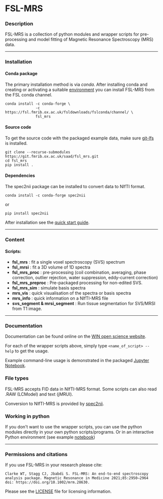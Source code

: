 # FSL-MRS


### Description

FSL-MRS is a collection of python modules and wrapper scripts for pre-processing and model fitting of Magnetic Resonance Spectroscopy (MRS) data.

---
### Installation 

#### Conda package
The primary installation method is via _conda_. After installing conda and creating or activating a suitable [environment](https://docs.conda.io/projects/conda/en/latest/user-guide/tasks/manage-environments.html) you can install FSL-MRS from the FSL conda channel.

    conda install -c conda-forge \
                  -c https://fsl.fmrib.ox.ac.uk/fsldownloads/fslconda/channel/ \
                  fsl_mrs

#### Source code

To get the source code with the packaged example data, make sure [git-lfs](https://git-lfs.github.com/) is installed.

    git clone --recurse-submodules https://git.fmrib.ox.ac.uk/saad/fsl_mrs.git
    cd fsl_mrs
    pip install .

#### Dependencies
The spec2nii package can be installed to convert data to NIfTI format.

    conda install -c conda-forge spec2nii

or

    pip install spec2nii

After installation see the [quick start guide](https://open.win.ox.ac.uk/pages/fsl/fsl_mrs/quick_start.html).

---

### Content

#### Scripts:

- **fsl\_mrs**
: fit a single voxel spectroscopy (SVS) spectrum 
- **fsl\_mrsi**
: fit a 3D volume of 1D spectra 
- **fsl\_mrs\_proc**
: pre-processing (coil combination, averaging, phase correction, outlier rejection, water suppression, eddy-current correction) 
- **fsl\_mrs\_preproc**
: Pre-packaged processing for non-edited SVS. 
- **fsl\_mrs\_sim**
: simulate basis spectra
- **mrs_vis**
: quick visualisation of the spectra or basis spectra
- **mrs_info**
: quick information on a NIfTI-MRS file
- **svs_segment & mrsi_segment**
: Run tissue segmentation for SVS/MRSI from T1 image.

---

### Documentation

Documentation can be found online on the [WIN open science website](https://open.win.ox.ac.uk/pages/fsl/fsl_mrs/).

For each of the wrapper scripts above, simply type `<name_of_script> --help` to get the usage.

Example command-line usage is demonstrated in the packaged [Jupyter Notebook](https://git.fmrib.ox.ac.uk/saad/fsl_mrs/-/blob/master/example_usage/Example%20SVS%20processing%20-%20command-line.ipynb.).

### File types

FSL-MRS accepts FID data in NIfTI-MRS format. Some scripts can also read .RAW (LCModel) and text (jMRUI).

Conversion to NIfTI-MRS is provided by [spec2nii](https://github.com/wexeee/spec2nii).

### Working in python

If you don't want to use the wrapper scripts, you can use the python modules directly in your own python scripts/programs. Or in an interactive Python environment (see example [notebook](https://git.fmrib.ox.ac.uk/saad/fsl_mrs/-/blob/master/example_usage/Example%20SVS%20processing%20-%20interactive%20notebook.ipynb)) 

---

### Permissions and citations

If you use FSL-MRS in your research please cite:

    Clarke WT, Stagg CJ, Jbabdi S. FSL-MRS: An end-to-end spectroscopy analysis package. Magnetic Resonance in Medicine 2021;85:2950–2964 doi: https://doi.org/10.1002/mrm.28630.


Please see the [LICENSE](https://git.fmrib.ox.ac.uk/saad/fsl_mrs/-/blob/master/LICENSE) file for licensing information.





